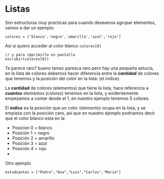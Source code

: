 
# Listas
Son extructuras muy practicas para cuando deseamos agrupar elementos, vamos a dar un ejemplo:

```
colores = ['blanco','negro','amarillo','azul','rojo']
```

Así si quiero acceder al color blanco ```colores[0]```

```
// y para imprimirlo en pantalla
escribir(colores[0])

```

Te parece raro? bueno talvez paresca raro pero hay una pequeña astucia, en la lista de colores debemos hacer diferencia entre la ***cantidad*** de colores que tenemos y la posición del color en la lista: (el indice).

La **cantidad** de colores (elementos) que tiene la lista, hace referencia a ***cuantos*** elementos (colores) tenemos en la lista, y evidentemente empezamos a contar desde el 1, en nuestro ejemplo tenemos 5 colores.

El ***indice*** es la posición que un color (elemento) ocupa en la lista, y se empieza con la posición cero, así que en nuestro ejemplo podriamos decir que el color blanco esta en la: 

* Posicion 0 = blanco
* Posición 1 = negro
* Posición 2 = amarillo
* Posición 3 = azul
* Posición 4 = rojo
*  


Otro ejemplo

```
estudiantes = ["Pedro","Ana","Luis","Carlos","Maria"]
```

